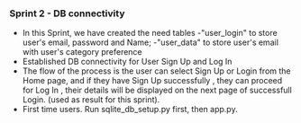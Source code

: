 ### Sprint 2 - DB connectivity 

- In this Sprint, we have created the need tables
			-"user_login" to store user's email, password and Name;
			-"user_data" to store user's email with user's category preference 
- Established DB connectivity for User Sign Up and Log In
- The flow of the process is the user can select Sign Up or Login from the Home page, and if they have Sign Up successfully , they can proceed for Log In , their details will be displayed on the next page of successfull Login. (used as result for this sprint).
- First time users. Run sqlite_db_setup.py first, then app.py.